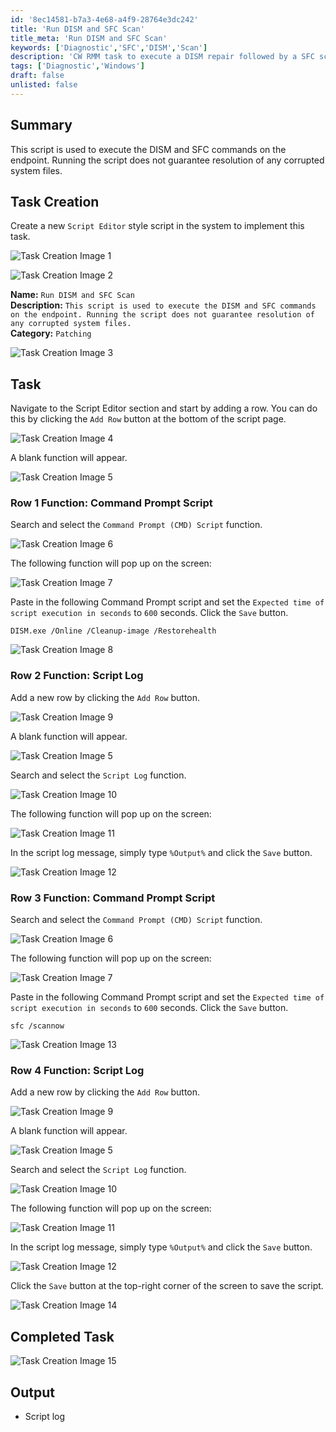 ```yaml
---
id: '8ec14581-b7a3-4e68-a4f9-28764e3dc242'
title: 'Run DISM and SFC Scan'
title_meta: 'Run DISM and SFC Scan'
keywords: ['Diagnostic','SFC','DISM','Scan']
description: 'CW RMM task to execute a DISM repair followed by a SFC scan. This can be used to fix any potential corruptions'
tags: ['Diagnostic','Windows']
draft: false
unlisted: false
---
```


## Summary

This script is used to execute the DISM and SFC commands on the endpoint. Running the script does not guarantee resolution of any corrupted system files.

## Task Creation

Create a new `Script Editor` style script in the system to implement this task.

![Task Creation Image 1](../../../static/img/run-dism-and-sfc-scan/image_1.png)

![Task Creation Image 2](../../../static/img/run-dism-and-sfc-scan/image_2.png)

**Name:** `Run DISM and SFC Scan`  \
**Description:** `This script is used to execute the DISM and SFC commands on the endpoint. Running the script does not guarantee resolution of any corrupted system files.`  \
**Category:** `Patching`  

![Task Creation Image 3](../../../static/img/run-dism-and-sfc-scan/image_3.png)

## Task

Navigate to the Script Editor section and start by adding a row. You can do this by clicking the `Add Row` button at the bottom of the script page.

![Task Creation Image 4](../../../static/img/run-dism-and-sfc-scan/image_4.png)

A blank function will appear.

![Task Creation Image 5](../../../static/img/run-dism-and-sfc-scan/image_5.png)

### Row 1 Function: Command Prompt Script

Search and select the `Command Prompt (CMD) Script` function.

![Task Creation Image 6](../../../static/img/run-dism-and-sfc-scan/image_6.png)

The following function will pop up on the screen:

![Task Creation Image 7](../../../static/img/run-dism-and-sfc-scan/image_7.png)

Paste in the following Command Prompt script and set the `Expected time of script execution in seconds` to `600` seconds. Click the `Save` button.

```
DISM.exe /Online /Cleanup-image /Restorehealth
```

![Task Creation Image 8](../../../static/img/run-dism-and-sfc-scan/image_8.png)

### Row 2 Function: Script Log

Add a new row by clicking the `Add Row` button.

![Task Creation Image 9](../../../static/img/run-dism-and-sfc-scan/image_9.png)

A blank function will appear.

![Task Creation Image 5](../../../static/img/run-dism-and-sfc-scan/image_5.png)

Search and select the `Script Log` function.

![Task Creation Image 10](../../../static/img/run-dism-and-sfc-scan/image_10.png)

The following function will pop up on the screen:

![Task Creation Image 11](../../../static/img/run-dism-and-sfc-scan/image_11.png)

In the script log message, simply type `%Output%` and click the `Save` button.

![Task Creation Image 12](../../../static/img/run-dism-and-sfc-scan/image_12.png)

### Row 3 Function: Command Prompt Script

Search and select the `Command Prompt (CMD) Script` function.

![Task Creation Image 6](../../../static/img/run-dism-and-sfc-scan/image_6.png)

The following function will pop up on the screen:

![Task Creation Image 7](../../../static/img/run-dism-and-sfc-scan/image_7.png)

Paste in the following Command Prompt script and set the `Expected time of script execution in seconds` to `600` seconds. Click the `Save` button.

```
sfc /scannow
```

![Task Creation Image 13](../../../static/img/run-dism-and-sfc-scan/image_13.png)

### Row 4 Function: Script Log

Add a new row by clicking the `Add Row` button.

![Task Creation Image 9](../../../static/img/run-dism-and-sfc-scan/image_9.png)

A blank function will appear.

![Task Creation Image 5](../../../static/img/run-dism-and-sfc-scan/image_5.png)

Search and select the `Script Log` function.

![Task Creation Image 10](../../../static/img/run-dism-and-sfc-scan/image_10.png)

The following function will pop up on the screen:

![Task Creation Image 11](../../../static/img/run-dism-and-sfc-scan/image_11.png)

In the script log message, simply type `%Output%` and click the `Save` button.

![Task Creation Image 12](../../../static/img/run-dism-and-sfc-scan/image_12.png)

Click the `Save` button at the top-right corner of the screen to save the script.

![Task Creation Image 14](../../../static/img/run-dism-and-sfc-scan/image_14.png)

## Completed Task

![Task Creation Image 15](../../../static/img/run-dism-and-sfc-scan/image_15.png)

## Output

- Script log
